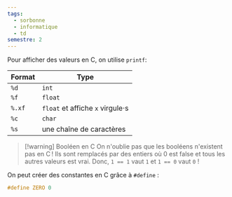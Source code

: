 ```yaml
---
tags:
  - sorbonne
  - informatique
  - td
semestre: 2
---
```

Pour afficher des valeurs en C, on utilise `printf`:

| Format | Type                             |
| ------ | -------------------------------- |
| `%d`   | `int`                            |
| `%f`   | `float`                          |
| `%.xf` | `float` et affiche `x` virgule⋅s |
| `%c`   | `char`                           |
| `%s`   | une chaîne de caractères         |

> [!warning] Booléen en C
> On n'oublie pas que les booléens n'existent pas en C !
> Ils sont remplacés par des entiers où 0 est false et tous les autres valeurs est vrai.
> Donc, `1 == 1` vaut `1` et `1 == 0` vaut `0` !

On peut créer des constantes en C grâce à `#define` :
```c
#define ZERO 0
```
